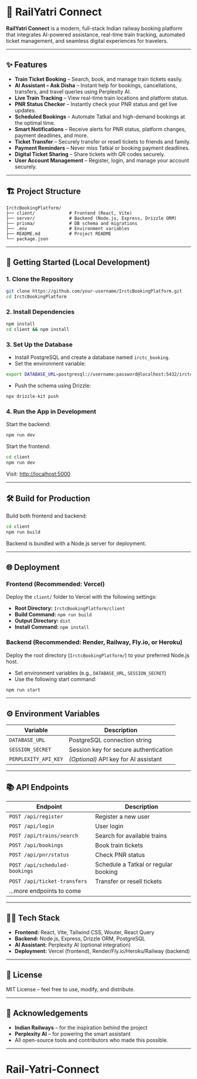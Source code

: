 # 🚄 RailYatri Connect

**RailYatri Connect** is a modern, full-stack Indian railway booking platform that integrates AI-powered assistance, real-time train tracking, automated ticket management, and seamless digital experiences for travelers.

---

## ✨ Features

* **Train Ticket Booking** – Search, book, and manage train tickets easily.
* **AI Assistant – Ask Disha** – Instant help for bookings, cancellations, transfers, and travel queries using Perplexity AI.
* **Live Train Tracking** – View real-time train locations and platform status.
* **PNR Status Checker** – Instantly check your PNR status and get live updates.
* **Scheduled Bookings** – Automate Tatkal and high-demand bookings at the optimal time.
* **Smart Notifications** – Receive alerts for PNR status, platform changes, payment deadlines, and more.
* **Ticket Transfer** – Securely transfer or resell tickets to friends and family.
* **Payment Reminders** – Never miss Tatkal or booking payment deadlines.
* **Digital Ticket Sharing** – Share tickets with QR codes securely.
* **User Account Management** – Register, login, and manage your account securely.

---

## 🏗️ Project Structure

```
IrctcBookingPlatform/
├── client/             # Frontend (React, Vite)
├── server/             # Backend (Node.js, Express, Drizzle ORM)
├── prisma/             # DB schema and migrations
├── .env                # Environment variables
├── README.md           # Project README
└── package.json
```

---

## 🚀 Getting Started (Local Development)

### 1. Clone the Repository

```bash
git clone https://github.com/your-username/IrctcBookingPlatform.git
cd IrctcBookingPlatform
```

### 2. Install Dependencies

```bash
npm install
cd client && npm install
```

### 3. Set Up the Database

* Install PostgreSQL and create a database named `irctc_booking`.
* Set the environment variable:

```bash
export DATABASE_URL=postgresql://username:password@localhost:5432/irctc_booking
```

* Push the schema using Drizzle:

```bash
npx drizzle-kit push
```

### 4. Run the App in Development

Start the backend:

```bash
npm run dev
```

Start the frontend:

```bash
cd client
npm run dev
```

Visit: [http://localhost:5000](http://localhost:5000)

---

## 🛠️ Build for Production

Build both frontend and backend:

```bash
cd client
npm run build
```

Backend is bundled with a Node.js server for deployment.

---

## 🌐 Deployment

### Frontend (Recommended: Vercel)

Deploy the `client/` folder to Vercel with the following settings:

* **Root Directory:** `IrctcBookingPlatform/client`
* **Build Command:** `npm run build`
* **Output Directory:** `dist`
* **Install Command:** `npm install`

### Backend (Recommended: Render, Railway, Fly.io, or Heroku)

Deploy the root directory (`IrctcBookingPlatform/`) to your preferred Node.js host.

* Set environment variables (e.g., `DATABASE_URL`, `SESSION_SECRET`)
* Use the following start command:

```bash
npm run start
```

---

## ⚙️ Environment Variables

| Variable             | Description                           |
| -------------------- | ------------------------------------- |
| `DATABASE_URL`       | PostgreSQL connection string          |
| `SESSION_SECRET`     | Session key for secure authentication |
| `PERPLEXITY_API_KEY` | *(Optional)* API key for AI assistant |

---

## 📚 API Endpoints

| Endpoint                       | Description                          |
| ------------------------------ | ------------------------------------ |
| `POST /api/register`           | Register a new user                  |
| `POST /api/login`              | User login                           |
| `POST /api/trains/search`      | Search for available trains          |
| `POST /api/bookings`           | Book train tickets                   |
| `POST /api/pnr/status`         | Check PNR status                     |
| `POST /api/scheduled-bookings` | Schedule a Tatkal or regular booking |
| `POST /api/ticket-transfers`   | Transfer or resell tickets           |
| ...more endpoints to come      |                                      |

---

## 👨‍💻 Tech Stack

* **Frontend:** React, Vite, Tailwind CSS, Wouter, React Query
* **Backend:** Node.js, Express, Drizzle ORM, PostgreSQL
* **AI Assistant:** Perplexity AI (optional integration)
* **Deployment:** Vercel (frontend), Render/Fly.io/Heroku/Railway (backend)

---

## 📄 License

MIT License – feel free to use, modify, and distribute.

---

## 🙏 Acknowledgements

* **Indian Railways** – for the inspiration behind the project
* **Perplexity AI** – for powering the smart assistant
* All open-source tools and contributors who made this possible.

---
# Rail-Yatri-Connect
